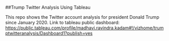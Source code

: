 ##Trump Twitter Analysis Using Tableau

This repo shows the Twitter account analysis for president Donald Trump since January 2020. 
Link to tableau public dashboard:
https://public.tableau.com/profile/madhavi.ravindra.kadam#!/vizhome/trumptwitteranalysis/Dashboard1?publish=yes
